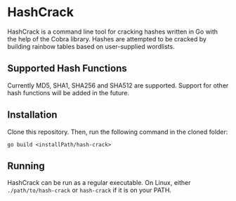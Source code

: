 # HashCrack
HashCrack is a command line tool for cracking hashes written in Go with the help of the Cobra library. Hashes are attempted to be cracked by building rainbow tables based on user-supplied wordlists.
## Supported Hash Functions
Currently MD5, SHA1, SHA256 and SHA512 are supported. Support for other hash functions will be added in the future.
## Installation
Clone this repository. Then, run the following command in the cloned folder:
```
go build <installPath/hash-crack>
```
## Running
HashCrack can be run as a regular executable.
On Linux, either `./path/to/hash-crack` or `hash-crack` if it is on your PATH. 
